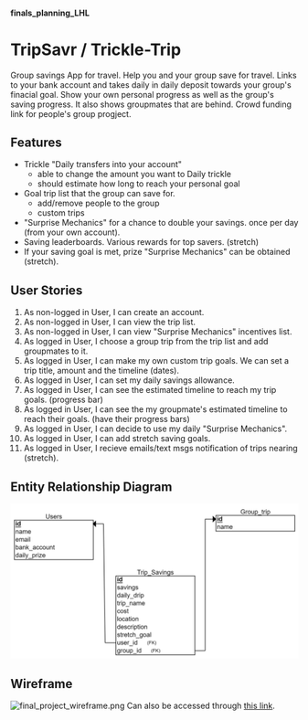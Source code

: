#### finals_planning_LHL

# TripSavr / Trickle-Trip

Group savings App for travel. Help you and your group save for travel. Links to your bank account and takes daily in daily deposit towards your
group's finacial goal. Show your own personal progress as well as the group's saving progress. It also shows groupmates that are behind. Crowd funding link for people's group progject.

## Features

* Trickle "Daily transfers into your account"
  * able to change the amount you want to Daily trickle
  * should estimate how long to reach your personal goal
* Goal trip list that the group can save for.
  * add/remove people to the group
  * custom trips
* "Surprise Mechanics" for a chance to double your savings. once per day (from your own account).
* Saving leaderboards. Various rewards for top savers. (stretch)
* If your saving goal is met, prize "Surprise Mechanics" can be obtained (stretch).

## User Stories

1. As non-logged in User, I can create an account.
2. As non-logged in User, I can view the trip list.
3. As non-logged in User, I can view "Surprise Mechanics" incentives list.
4. As logged in User, I choose a group trip from the trip list and add groupmates to it.
5. As logged in User, I can make my own custom trip goals. We can set a trip title, amount and the timeline (dates).
6. As logged in User, I can set my daily savings allowance.
7. As logged in User, I can see the estimated timeline to reach my trip goals. (progress bar)
8. As logged in User, I can see the my groupmate's estimated timeline to reach their goals. (have their progress bars)
9. As logged in User, I can decide to use my daily "Surprise Mechanics".
10. As logged in User, I can add stretch saving goals.
11. As logged in User, I recieve emails/text msgs notification of trips nearing (stretch).

## Entity Relationship Diagram

![final_project_erd.png](https://github.com/tpampilon/finals_planning_LHL/blob/main/images/final_project_erd.png?raw=true)

## Wireframe
![final_project_wireframe.png]()
Can also be accessed through [this link](https://whimsical.com/homepage-KX7wDy3K5xLC841dNzwwVT).